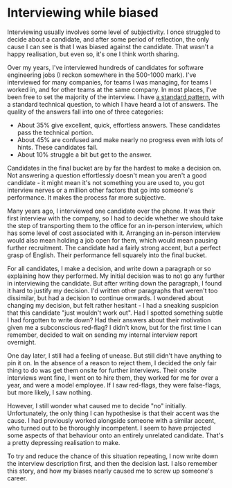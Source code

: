 # Interviewing while biased

Interviewing usually involves some level of subjectivity. I once struggled to decide about a candidate, and after some period of reflection, the only cause I can see is that I was biased against the candidate. That wasn't a happy realisation, but even so, it's one I think worth sharing.

Over my years, I've interviewed hundreds of candidates for software engineering jobs (I reckon somewhere in the 500-1000 mark). I've interviewed for many companies, for teams I was managing, for teams I worked in, and for other teams at the same company. In most places, I've been free to set the majority of the interview. I have [a standard pattern](https://neilmitchell.blogspot.com/2020/07/how-i-interview.html), with a standard technical question, to which I have heard a lot of answers. The quality of the answers fall into one of three categories:

* About 35% give excellent, quick, effortless answers. These candidates pass the technical portion.
* About 45% are confused and make nearly no progress even with lots of hints. These candidates fail.
* About 10% struggle a bit but get to the answer.

Candidates in the final bucket are by far the hardest to make a decision on. Not answering a question effortlessly doesn't mean you aren't a good candidate - it might mean it's not something you are used to, you got interview nerves or a million other factors that go into someone's performance. It makes the process far more subjective.

Many years ago, I interviewed one candidate over the phone. It was their first interview with the company, so I had to decide whether we should take the step of transporting them to the office for an in-person interview, which has some level of cost associated with it. Arranging an in-person interview would also mean holding a job open for them, which would mean pausing further recruitment. The candidate had a fairly strong accent, but a perfect grasp of English. Their performance fell squarely into the final bucket.

For all candidates, I make a decision, and write down a paragraph or so explaining how they performed. My initial decision was to not go any further in interviewing the candidate. But after writing down the paragraph, I found it hard to justify my decision. I'd written other paragraphs that weren't too dissimilar, but had a decision to continue onwards. I wondered about changing my decision, but felt rather hesitant - I had a sneaking suspicion that this candidate "just wouldn't work out". Had I spotted something subtle I had forgotten to write down? Had their answers about their motivation given me a subconscious red-flag? I didn't know, but for the first time I can remember, decided to wait on sending my internal interview report overnight.

One day later, I still had a feeling of unease. But still didn't have anything to pin it on. In the absence of a reason to reject them, I decided the only fair thing to do was get them onsite for further interviews. Their onsite interviews went fine, I went on to hire them, they worked for me for over a year, and were a model employee. If I saw red-flags, they were false-flags, but more likely, I saw nothing.

However, I still wonder what caused me to decide "no" initially. Unfortunately, the only thing I can hypothesise is that their accent was the cause. I had previously worked alongside someone with a similar accent, who turned out to be thoroughly incompetent. I seem to have projected some aspects of that behaviour onto an entirely unrelated candidate. That's a pretty depressing realisation to make.

To try and reduce the chance of this situation repeating, I now write down the interview description first, and then the decision last. I also remember this story, and how my biases nearly caused me to screw up someone's career.
